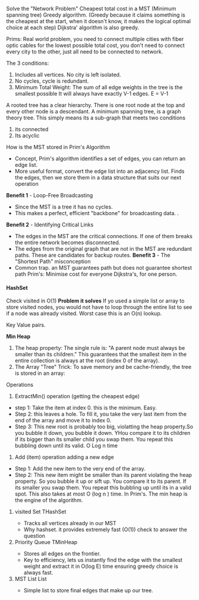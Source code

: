 Solve the "Network Problem"
Cheapest total cost in a MST (Minimum spanning tree)
Greedy algorithm. (Greedy because it claims something is the cheapest at the start, when it doesn't know, it makes the logical optimal choice at each step)
Dijkstra' algorithm is also greedy.


Prims:
Real world problem, you need to connect multiple cities with fiber optic cables for the lowest possible total cost, you don't need to connect every city to the other, just all need to be connected to network.

The 3 conditions:
1. Includes all vertices. No city is left isolated.
2. No cycles, cycle is redundant.
3. Minimum Total Weight: The sum of all edge weights in the tree is the smallest possible
It will always have exactly V-1 edges. E = V-1

A rooted tree has a clear hierarchy. There is one root node at the top and every other node is a descendant.
A minimum spanning tree, is a graph theory tree. This simply means its a sub-graph that meets two conditions
1. its connected
2. Its acyclic

How is the MST stored in Prim's Algorithm
- Concept, Prim's algorithm identifies a set of edges, you can return an edge list.
- More useful format, convert the edge list into an adjacency list.
Finds the edges, then we store them in a data structure that suits our next operation

 **Benefit 1** - Loop-Free Broadcasting
 - Since the MST is a tree it has no cycles.
 - This makes a perfect, efficient "backbone" for broadcasting data. .

**Benefit 2** - Identifying Critical Links
- The edges in the MST are the critical connections. If one of them breaks the entire network becomes disconnected.
- The edges from the original graph that are not in the MST are redundant paths. These are candidates for backup routes.
**Benefit 3** - The "Shortest Path" misconception
- Common trap. an MST guarantees path but does not guarantee shortest path
Prim's: Minimise cost for everyone
Dijkstra's, for one person.


#### HashSet
Check visited in O(1)
**Problem it solves**
If yo used a simple list or array to store visited nodes, you would not have to loop through the entire list to see if a node was already visited. Worst case this is an O(n) lookup.

Key Value pairs. 

**Min Heap**
1. The heap property: The single rule is: "A parent node must always be smaller than its children." This guarantees that the smallest item in the entire collection is always at the root (index 0 of the array). 
2. The Array "Tree" Trick: To save memory and be cache-friendly, the tree is stored in an array:

Operations
1. ExtractMin() operation (getting the cheapest edge)
- step 1: Take the item at index 0. this is the minimum. Easy.
- Step 2: this leaves a hole. To fill it, you take the very last item from the end of the array and move it to index 0.
- Step 3: This new root is probably too big, violatting the heap property.So you bubble it down, you bubble it down. YHou compare it to its children if its bigger than its smaller child you swap them. You repeat this bubbling down until its valid.
O Log n time
1. Add (item) operation adding a new edge
- Step 1: Add the new item to the very end of the array.
- Step 2: This new item might be smaller than its parent violating the heap property. So you bubble it up or sift up. You compare it to its parent. If its smaller you swap them. You repeat this bubbling up until its in a valid spot. This also takes at most O (log n ) time.
In Prim's. The min heap is the engine of the algorithm. 

1. visited Set THashSet<Vertex>
	- Tracks all vertices already in our MST
	- Why hashset. it provides extremely fast (O(1)) check to answer the question
2. Priority Queue TMinHeap<Edge>
	- Stores all edges on the frontier.
	- Key to efficiency, lets us instantly find the edge with the smallest weight and extract it in O(log E) time ensuring greedy choice is always fast.
3. MST List List<Edge>
	- Simple list to store final edges that make up our tree.

